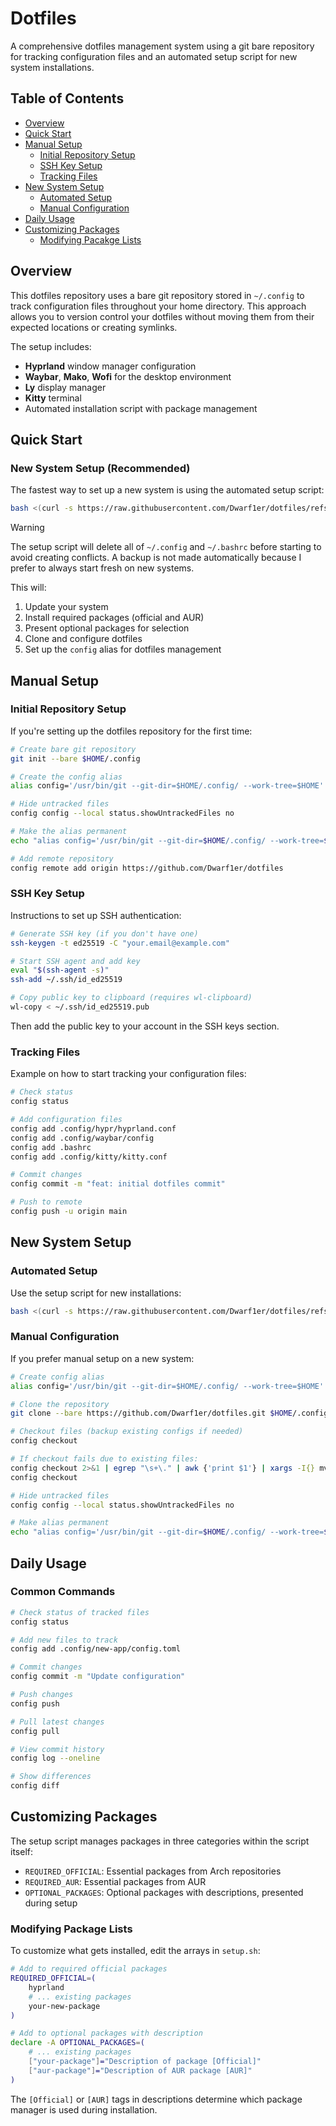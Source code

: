 # Dotfiles

A comprehensive dotfiles management system using a git bare repository for tracking configuration files and an automated setup script for new system installations.

## Table of Contents

- [Overview](#overview)
- [Quick Start](#quick-start)
- [Manual Setup](#manual-setup)
  - [Initial Repository Setup](#initial-repository-setup)
  - [SSH Key Setup](#ssh-key-setup)
  - [Tracking Files](#tracking-files)
- [New System Setup](#new-system-setup)
  - [Automated Setup](#automated-setup)
  - [Manual Configuration](#manual-configuration)
- [Daily Usage](#daily-usage)
- [Customizing Packages](#customizing-packages)
    - [Modifying Pacakge Lists](#modifying-package-lists) 

## Overview

This dotfiles repository uses a bare git repository stored in `~/.config` to track configuration files throughout your home directory. This approach allows you to version control your dotfiles without moving them from their expected locations or creating symlinks.

The setup includes:
- **Hyprland** window manager configuration
- **Waybar**, **Mako**, **Wofi** for the desktop environment
- **Ly** display manager
- **Kitty** terminal
- Automated installation script with package management

## Quick Start

### New System Setup (Recommended)

The fastest way to set up a new system is using the automated setup script:

```bash
bash <(curl -s https://raw.githubusercontent.com/Dwarf1er/dotfiles/refs/heads/master/setup.sh) "https://github.com/Dwarf1er/dotfiles.git"
```

> [!WARNING]
> The setup script will delete all of `~/.config` and `~/.bashrc` before starting to avoid creating conflicts. A backup is not made automatically because I prefer to always start fresh on new systems.

This will:
1. Update your system
2. Install required packages (official and AUR)
3. Present optional packages for selection
4. Clone and configure dotfiles
5. Set up the `config` alias for dotfiles management

## Manual Setup

### Initial Repository Setup

If you're setting up the dotfiles repository for the first time:

```bash
# Create bare git repository
git init --bare $HOME/.config

# Create the config alias
alias config='/usr/bin/git --git-dir=$HOME/.config/ --work-tree=$HOME'

# Hide untracked files
config config --local status.showUntrackedFiles no

# Make the alias permanent
echo "alias config='/usr/bin/git --git-dir=$HOME/.config/ --work-tree=$HOME'" >> $HOME/.bashrc

# Add remote repository
config remote add origin https://github.com/Dwarf1er/dotfiles
```

### SSH Key Setup

Instructions to set up SSH authentication:

```bash
# Generate SSH key (if you don't have one)
ssh-keygen -t ed25519 -C "your.email@example.com"

# Start SSH agent and add key
eval "$(ssh-agent -s)"
ssh-add ~/.ssh/id_ed25519

# Copy public key to clipboard (requires wl-clipboard)
wl-copy < ~/.ssh/id_ed25519.pub
```

Then add the public key to your account in the SSH keys section.

### Tracking Files

Example on how to start tracking your configuration files:

```bash
# Check status
config status

# Add configuration files
config add .config/hypr/hyprland.conf
config add .config/waybar/config
config add .bashrc
config add .config/kitty/kitty.conf

# Commit changes
config commit -m "feat: initial dotfiles commit"

# Push to remote
config push -u origin main
```

## New System Setup

### Automated Setup

Use the setup script for new installations:

```bash
bash <(curl -s https://raw.githubusercontent.com/Dwarf1er/dotfiles/refs/heads/master/setup.sh) "https://github.com/Dwarf1er/dotfiles.git"
```

### Manual Configuration

If you prefer manual setup on a new system:

```bash
# Create config alias
alias config='/usr/bin/git --git-dir=$HOME/.config/ --work-tree=$HOME'

# Clone the repository
git clone --bare https://github.com/Dwarf1er/dotfiles.git $HOME/.config

# Checkout files (backup existing configs if needed)
config checkout

# If checkout fails due to existing files:
config checkout 2>&1 | egrep "\s+\." | awk {'print $1'} | xargs -I{} mv {} {}.backup
config checkout

# Hide untracked files
config config --local status.showUntrackedFiles no

# Make alias permanent
echo "alias config='/usr/bin/git --git-dir=$HOME/.config/ --work-tree=$HOME'" >> $HOME/.bashrc
```

## Daily Usage

### Common Commands

```bash
# Check status of tracked files
config status

# Add new files to track
config add .config/new-app/config.toml

# Commit changes
config commit -m "Update configuration"

# Push changes
config push

# Pull latest changes
config pull

# View commit history
config log --oneline

# Show differences
config diff
```

## Customizing Packages
The setup script manages packages in three categories within the script itself:

- `REQUIRED_OFFICIAL`: Essential packages from Arch repositories
- `REQUIRED_AUR`: Essential packages from AUR
- `OPTIONAL_PACKAGES`: Optional packages with descriptions, presented during setup

### Modifying Package Lists
To customize what gets installed, edit the arrays in `setup.sh`:
```bash
# Add to required official packages
REQUIRED_OFFICIAL=(
    hyprland
    # ... existing packages
    your-new-package
)

# Add to optional packages with description
declare -A OPTIONAL_PACKAGES=(
    # ... existing packages
    ["your-package"]="Description of package [Official]"
    ["aur-package"]="Description of AUR package [AUR]"
)
```

The `[Official]` or `[AUR]` tags in descriptions determine which package manager is used during installation.
